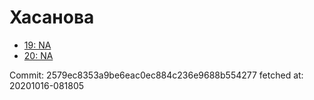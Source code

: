 # Хасанова
- [19: NA](19.md)
- [20: NA](20.md)

Commit: 2579ec8353a9be6eac0ec884c236e9688b554277
 fetched at: 20201016-081805
